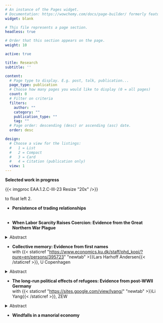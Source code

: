 ```yaml
---
# An instance of the Pages widget.
# Documentation: https://wowchemy.com/docs/page-builder/ formerly featured
widget: blank

# This file represents a page section.
headless: true

# Order that this section appears on the page.
weight: 10

active: true

title: Research
subtitle: ''

content:
  # Page type to display. E.g. post, talk, publication...
  page_type: publication
  # Choose how many pages you would like to display (0 = all pages)
  count: 0
  # Filter on criteria
  filters:
    author: ""
    category: ""
    publication_type: ""
    tag: ""
  # Page order: descending (desc) or ascending (asc) date.
  order: desc

design:
  # Choose a view for the listings:
  #   1 = List
  #   2 = Compact
  #   3 = Card
  #   4 = Citation (publication only)
  view: 1
---
```


**Selected work in progress**

{{< imgproc EAA.1.2.C-III-23 Resize "20x" />}}

 to float left 2.

- **Persistence of trading relationships** <br/><br/></li> 

- **When Labor Scarcity Raises Coercion: Evidence from the Great Northern War Plague**

<details>
<summary>Abstract</summary>
 
Most workers in history and a substantial share of workers today are coerced into accepting employment and its terms through force or the threat of force. What drives labor coercion, and what are its consequences?

This paper provides the first estimate of the causal effect of a major hypothesized determinant of coercion, labor scarcity. Theoretically and observational, however, the effects of labor scarcity are ambiguous. For example, Western Europe saw a decline in coercion following the ravaging of the Black Death, while coercion intensified in Eastern Europe. I focus on Estonia before and after the Great Northern War plague (1710-12), drawing on extensive, hand-transcribed data on tens of thousands of serf households and their labor contracts. I show that the plague generated immense spatial variation in labor scarcity that is uncorrelated with a host of characteristics. Exploiting this locally quasi-random variation, I find that labor scarcity substantially raises coercion, as measured by serfs’ work obligation. Investigating mechanisms, I find that this effect is enhanced by the lack of outside options and increased labor monopsony power, in accordance with the prediction of historians and theoretical models. Taken together, these findings give important insights into the circumstances under which coercion increases and provide suggestive evidence why it did not in other cases (e.g., post-Black Death Western Europe).

Turning to the consequences of labor coercion, I exploit the uncovered scarcity-coercion relationship and instrument coercion intensity with plague deaths. I find that (instrumented) labor coercion decreases historic literacy and present-day levels of trust. These findings contribute to a literature that reports mixed consequences of labor coercion and introduce migration as a new mechanism.
</details>

<!-- <p>- The Hanseatic League: Breakdown of a cartel? <br/><br/></li> </p> -->

- **Collective memory: Evidence from first names**<br> with {{< staticref "https://www.economics.ku.dk/staff/phd_kopi/?pure=en/persons/395723" "newtab" >}}Lars Harhoff Andersen{{< /staticref >}}, U Copenhagen
<details>
<summary>Abstract</summary>
 
How do historical events change individuals' values, and when do they enter collective memory? A fundamental problem in the field of cultural economics is the difficulty of measuring these changes in values when targeted surveys are lacking. To tackle this problem, a promising recent literature uses first names as proxies for values, however, we argue that the scope and systematization of this approach can be augmented. 
 
To demonstrate this, we develop new and more formalized methods for estimating values from first names. Importantly, we expand the breadth of values that can be measured to, e.g., militarism, entrepreneurship, and scientism. This is achieved by leveraging the fact that parents often name their children for namesakes in professions they admire, e.g., military generals, entrepreneurs, and scientists. We determine what first names characterize each of those professions by 1) relying on occupation information in the full-count US census or 2) by drawing on an extensive global list of famous individuals in different professions (e.g., George Washington, John D. Rockefeller, or Isaac Newton). With this, we attach measures of values to each individual in a population, such as the US Census, based on their first name, after also applying a novel machine learning method of first name choice that determines the effect of class, ethnicity, and other identities. 
 
We then turn to applying and validating our first name-based value measure. First, we show that the positive effect of early Irish and Scottish migration on contemporary crime rates in the US South, as reported in Grosjean (2014), disappears once we control for differences in militaristic values. In a second application, we find that individuals who were exposed to American Civil War battles display collective memory in the form of decreased militarism (in names) in the following decades. 
 
In sum, this paper provides scholars with a tractable approach to extracting measures of various values from first names. Our approach is applicable to many settings, given that in its most simple version, relying on famous individuals as namesakes, the only setting-specific data required are first names in the target population. We also provide researchers with US county-level ideology measures for all census years, which we hope will inform future persistence studies and mitigate the 'black box' problem caused by missing data in the intermediate period.<br/><br/></li>
</details>

- **The long-run political effects of refugees: Evidence from post-WWII Germany**<br> with {{< staticref "https://sites.google.com/view/lyang/" "newtab" >}}Li Yang{{< /staticref >}}, ZEW
<details>
<summary>Abstract</summary>

The political consequences of refugees for receiving countries have received much attention in recent years and have sparked a burgeoning literature. However, evidence on the long-run consequences of refugees is lacking.

The expulsion of 8 million Germans (so-called expellees) from Eastern Europe to post-WWII West Germany serves as a natural experiment that allows us to estimate the long-run effects of refugees on far-right voting,  violence, and immigration sentiments. 

Using administrative data, we show the (instrumented) historic settlement of expellees increases far-right voting and violence today, particularly in locations where many of them initially settled and where their characteristics were more mismatched with those of the receiving locality.

We turn to survey data to investigate whether this effect is driven by expellees themselves, their offspring, or by non-expelled ‘natives’ who were exposed to them. Creating new expellee and expellee offspring identifiers in the German Socio-Economic Panel (SOEP), we find that first-generation expellees view migrants and refugees significantly more favorably than other Germans, while their offspring hold more hostile views. Natives are only significantly more likely to vote for the far-right and have anti-immigrant/refugee sentiments in locations where expellees experienced higher unemployment in the past.

Taken together, our findings suggest that past displacement can have lasting negative effects on attitudes toward migrants through contact, particularly when the displaced were in more dire conditions and were more dissimilar to natives. This effect arises both from the attitudes of refugee offspring and natives.<br/><br/></li>
</details>

- **Windfalls in a manorial economy**

